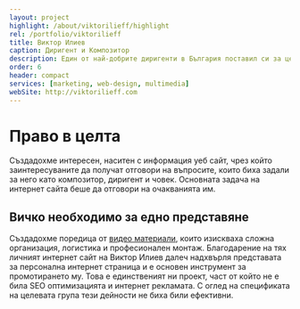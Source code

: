 ```yaml
---
layout: project
highlight: /about/viktorilieff/highlight
rel: /portfolio/viktorilieff
title: Виктор Илиев
caption: Диригент и Композитор
description: Един от най-добрите диригенти в България поставил си за цел да покори световната сцена.
order: 6
header: compact
services: [marketing, web-design, multimedia]
webSite: http://viktorilieff.com
---
```

# Право в целта
Създадохме интересен, наситен с информация уеб сайт, чрез който заинтересуваните да получат отговори на въпросите, които биха задали за него като композитор, диригент и човек. Основната задача на интернет сайта беше да отговори на очакванията им. 

## Вичко необходимо за едно представяне
Създадохме поредица от [видео материали](https://www.youtube.com/user/blackmarketbg), които изискваха сложна организация, логистика и професионален монтаж. Благодарение на тях личният интернет сайт на Виктор Илиев далеч надхвърля представата за персонална интернет страница и е основен инструмент за промотирането му. Това е единственият ни проект, част от който не е била SEO оптимизацията и интернет рекламата. С оглед на спецификата на целевата група тези дейности не биха били ефективни.
